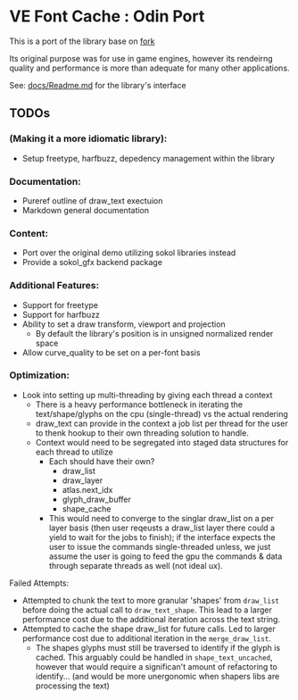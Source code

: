 # VE Font Cache : Odin Port

This is a port of the library base on [fork](https://github.com/hypernewbie/VEFontCache)

Its original purpose was for use in game engines, however its rendeirng quality and performance is more than adequate for many other applications.

See: [docs/Readme.md](docs/Readme.md) for the library's interface

## TODOs

### (Making it a more idiomatic library):

* Setup freetype, harfbuzz, depedency management within the library

### Documentation:

* Pureref outline of draw_text exectuion
* Markdown general documentation

### Content:

* Port over the original demo utilizing sokol libraries instead
* Provide a sokol_gfx backend package

### Additional Features:

* Support for freetype
* Support for harfbuzz
* Ability to set a draw transform, viewport and projection
  * By default the library's position is in unsigned normalized render space
* Allow curve_quality to be set on a per-font basis

### Optimization:

* Look into setting up multi-threading by giving each thread a context
  * There is a heavy performance bottleneck in iterating the text/shape/glyphs on the cpu (single-thread) vs the actual rendering
  * draw_text can provide in the context a job list per thread for the user to thenk hookup to their own threading solution to handle.
  * Context would need to be segregated into staged data structures for each thread to utilize
    * Each should have their own?
      * draw_list
      * draw_layer
      * atlas.next_idx
      * glyph_draw_buffer
      * shape_cache
    * This would need to converge to the singlar draw_list on a per layer basis (then user reqeusts a draw_list layer there could a yield to wait for the jobs to finish); if the interface expects the user to issue the commands single-threaded unless, we just assume the user is going to feed the gpu the commands & data through separate threads as well (not ideal ux).

Failed Attempts:

* Attempted to chunk the text to more granular 'shapes' from `draw_list` before doing the actual call to `draw_text_shape`. This lead to a larger performance cost due to the additional iteration across the text string.
* Attempted to cache the shape draw_list for future calls. Led to larger performance cost due to additional iteration in the `merge_draw_list`. 
  * The shapes glyphs must still be traversed to identify if the glyph is cached. This arguably could be handled in `shape_text_uncached`, however that would require a significan't amount of refactoring to identify... (and would be more unergonomic when shapers libs are processing the text)
